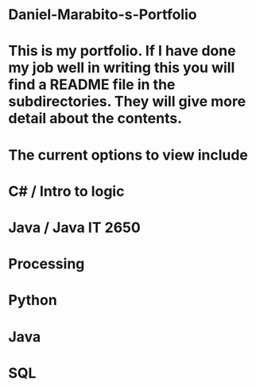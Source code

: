 # Daniel-Marabito-s-Portfolio
# This is my portfolio. If I have done my job well in writing this you will find a README file in the subdirectories. They will give more detail about the contents.

# The current options to view include
# C# / Intro to logic
# Java / Java IT 2650
# Processing
# Python
# Java
# SQL
